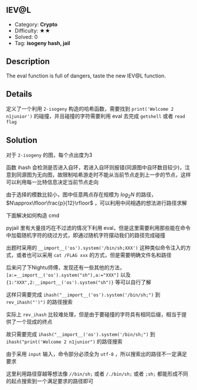 ## IEV@L

+ Category: **Crypto**
+ Difficulty: ★★
+ Solved: 0
+ Tag: **isogeny hash, jail**

## Description

The eval function is full of dangers, taste the new IEV@L function.

## Details

定义了一个利用 `2-isogeny` 构造的哈希函数，需要找到 `print('Welcome 2 n1junior')` 的碰撞，并且碰撞的字符需要利用 eval 去完成 `getshell` 或者 `read flag`

## Solution

对于 `2-isogeny` 的图，每个点出度为3

函数 ihash 会检测是否进入自环，若进入自环则报错(同源图中自环数目较少)，注意到同源图为无向图，故限制哈希游走时不能从当前节点走到上一步的节点，这样可以利用每一比特信息决定当前节点走向

由于选择的模数比较小，图中任意两点存在规模为 $log_2N$ 的路径，$N\approx\lfloor\frac{p}{12}\rfloor$ ，可以利用中间相遇的想法进行路径求解

下面解决如何构造 cmd

pyjail 里有大量技巧在不过滤的情况下利用 eval，但是这里需要利用那些能在命令中加载随机字符的绕过方式，即通过随机字符摆动我们的路径完成碰撞

出题时采用的 `__import__('os').system('/bin/sh;XXX')` 这种类似命令注入的方式，或者也可以采用 `cat /FLAG xxx` 的方式，但是需要明确文件名和路径

后来问了下Nightu师傅，发现还有一些其他的方法，`[a:=__import__('os').system("sh"),a:="XXX"]` 以及 `{1:"XXX",2:__import__('os').system("sh")}` 等可以自行了解

这样只需要完成  `ihash("__import__('os').system('/bin/sh;")` 到 `rev_ihash("')")` 的路径搜索

实际上 `rev_ihash` 比较难处理，但是由于要碰撞的字符具有相同后缀，相当于提供了一个现成的终点

故只需要完成 `ihash("__import__('os').system('/bin/sh;")` 到 `ihash("print('Welcome 2 n1junior")` 的路径搜索

由于采用 `input` 输入，命令部分必须全为 `utf-8` ，所以搜索出的路径不一定满足要求

这里利用路径穿越等想法像 `//bin/sh;` 或者 `/./bin/sh;` 或者 `;sh;` 都能形成不同的起点搜索到一个满足要求的路径即可